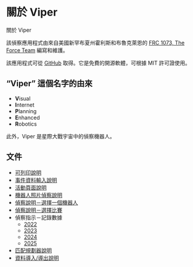 關於 Viper
==========================

關於 Viper

該偵察應用程式由來自美國新罕布夏州霍利斯和布魯克萊恩的 [FRC 1073, The Force Team](https://www.frc1073.org/) 編寫和維護。

該應用程式可從 [GitHub](https://github.com/FRCTeam1073-TheForceTeam/viper) 取得。它是免費的開源軟體，可根據 MIT 許可證使用。

## “Viper” 這個名字的由來

- **V**isual
- **I**nternet
- **P**lanning
- **E**nhanced
- **R**obotics

此外，Viper 是星際大戰宇宙中的偵察機器人。

## 文件

- [可列​​印說明](/printable-instructions.html)
- [事件資料輸入說明](/event-table-instructions.html)
- [活動頁面說明](/event-instructions.html)
- [機器人照片偵察說明](/bot-photos-instructions.html)
- [偵察說明－選擇一個機器人](/scouting-select-bot-instructions.html)
- [偵察說明－選擇比賽](/scouting-select-match-instructions.html)
- 偵察指示－記錄數據
  - [2022](/2022/scouting-instructions.html)
  - [2023](/2023/scouting-instructions.html)
  - [2024](/2024/scouting-instructions.html)
  - [2025](/2025/scouting-instructions.html)
- [匹配規劃器說明](/planner-instructions.html)
- [資料導入/導出說明](/import-export-instructions.html)
